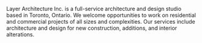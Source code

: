 Layer Architecture Inc. is a full-service architecture and design studio based in Toronto, Ontario. We welcome opportunities to work on residential and commercial projects of all sizes and complexities. Our services include architecture and design for new construction, additions, and interior alterations.